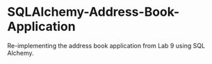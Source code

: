 # SQLAlchemy-Address-Book-Application
Re-implementing the address book application from Lab 9 using SQL Alchemy. 
